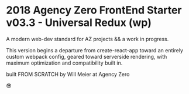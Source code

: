 # 2018 Agency Zero FrontEnd Starter v03.3 - Universal Redux (wp)

A modern web-dev standard for AZ projects && a work in progress.

This version begins a departure from create-react-app toward an entirely custom webpack config, geared toward serverside rendering, with maximum optimization and compatibility built in.

built FROM SCRATCH by Will Meier at Agency Zero

😎
